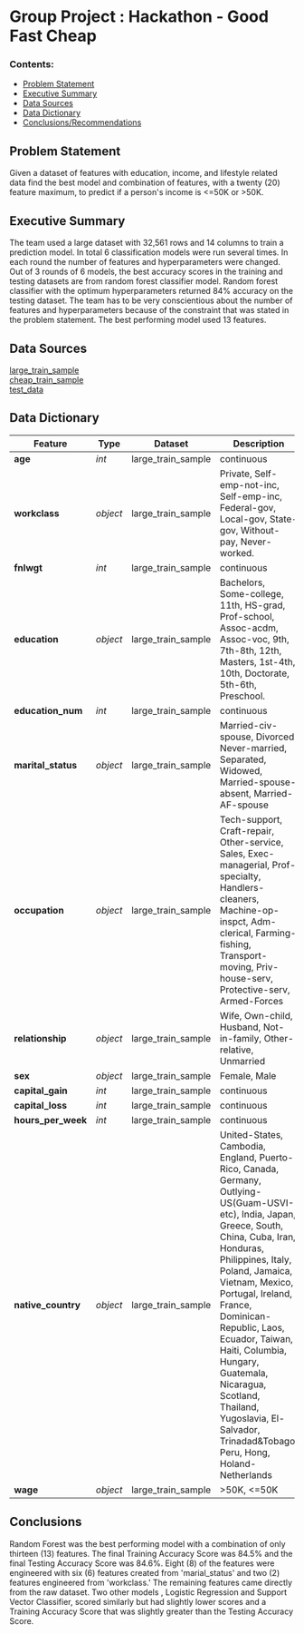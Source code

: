 # Group Project : Hackathon - Good Fast Cheap

### Contents:
- [Problem Statement](#Problem-Statement)
- [Executive Summary](#Executive-Summary)
- [Data Sources](#Data-Sources)
- [Data Dictionary](#Data-Dictionary)
- [Conclusions/Recommendations](#Conclusions)

<a id=Problem Statement></a>
## Problem Statement

Given a dataset of features with education, income, and lifestyle related data find the best model and combination of features, with a twenty (20) feature maximum, to predict if a person's income is <=50K or >50K.

<a id=Executive Summary></a>
## Executive Summary
The team used a large dataset with 32,561 rows and 14 columns to train a prediction model. In total 6 classification models were run several times. In each round the number of features and hyperparameters were changed. Out of 3 rounds of 6 models, the best accuracy scores in the training and testing datasets are from random forest classifier model. Random forest classifier with the optimum hyperparameters returned 84% accuracy on the testing dataset. The team has to be very conscientious about the number of features and hyperparameters because of the constraint that was stated in the problem statement. The best performing model used 13 features.

<a id=Data Sources></a>
## Data Sources
[large_train_sample](data/large_train_sample.csv) <br>
[cheap_train_sample](data/cheap_train_sample.csv) <br>
[test_data](data/test_data.csv) <br>

<a id=Data Dictionary></a>
## Data Dictionary
|Feature|Type|Dataset|Description|
|---|---|---|---|
|**age**|*int*|large_train_sample|continuous|
|**workclass**|*object*|large_train_sample|Private, Self-emp-not-inc, Self-emp-inc, Federal-gov, Local-gov, State-gov, Without-pay, Never-worked.|
|**fnlwgt**|*int*|large_train_sample|continuous|
|**education**|*object*|large_train_sample|Bachelors, Some-college, 11th, HS-grad, Prof-school, Assoc-acdm, Assoc-voc, 9th, 7th-8th, 12th, Masters, 1st-4th, 10th, Doctorate, 5th-6th, Preschool.|
|**education_num**|*int*|large_train_sample|continuous|
|**marital_status**|*object*|large_train_sample|Married-civ-spouse, Divorced, Never-married, Separated, Widowed, Married-spouse-absent, Married-AF-spouse|
|**occupation**|*object*|large_train_sample|Tech-support, Craft-repair, Other-service, Sales, Exec-managerial, Prof-specialty, Handlers-cleaners, Machine-op-inspct, Adm-clerical, Farming-fishing, Transport-moving, Priv-house-serv, Protective-serv, Armed-Forces|
|**relationship**|*object*|large_train_sample|Wife, Own-child, Husband, Not-in-family, Other-relative, Unmarried|
|**sex**|*object*|large_train_sample|Female, Male|
|**capital_gain**|*int*|large_train_sample|continuous|
|**capital_loss**|*int*|large_train_sample|continuous|
|**hours_per_week**|*int*|large_train_sample|continuous|
|**native_country**|*object*|large_train_sample|United-States, Cambodia, England, Puerto-Rico, Canada, Germany, Outlying-US(Guam-USVI-etc), India, Japan, Greece, South, China, Cuba, Iran, Honduras, Philippines, Italy, Poland, Jamaica, Vietnam, Mexico, Portugal, Ireland, France, Dominican-Republic, Laos, Ecuador, Taiwan, Haiti, Columbia, Hungary, Guatemala, Nicaragua, Scotland, Thailand, Yugoslavia, El-Salvador, Trinadad&Tobago, Peru, Hong, Holand-Netherlands|
|**wage**|*object*|large_train_sample|>50K, <=50K|

<a id=Conclusions></a>
## Conclusions

Random Forest was the best performing model with a combination of only thirteen (13) features. The final Training Accuracy Score was 84.5% and the final Testing Accuracy Score was 84.6%.  Eight (8) of the features were engineered with six (6) features created from 'marial_status' and two (2) features engineered from 'workclass.' The remaining features came directly from the raw dataset. Two other models , Logistic Regression and Support Vector Classifier, scored similarly but had slightly lower scores and a Training Accuracy Score that was slightly greater than the Testing Accuracy Score. 










